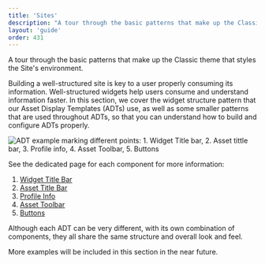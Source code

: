 ```yaml
---
title: 'Sites'
description: "A tour through the basic patterns that make up the Classic theme that styles the Site's environment."
layout: 'guide'
order: 431
---
```


A tour through the basic patterns that make up the Classic theme that styles the Site's environment.

Building a well-structured site is key to a user properly consuming its information. Well-structured widgets help users consume and understand information faster. In this section, we cover the widget structure pattern that our Asset Display Templates (ADTs) use, as well as some smaller patterns that are used throughout ADTs, so that you can understand how to build and configure ADTs properly.

![ADT example marking different points: 1. Widget Title bar, 2. Asset tittle bar, 3. Profile info, 4. Asset Toolbar, 5. Buttons](/images/lexicon/sites/sitesExample.jpg)

See the dedicated page for each component for more information:

1.  [Widget Title Bar](../widget-title-bar)
2.  [Asset Title Bar](../asset-title-bar)
3.  [Profile Info](../profile-info)
4.  [Asset Toolbar](../asset-toolbar)
5.  [Buttons](../buttons)

Although each ADT can be very different, with its own combination of components, they all share the same structure and overall look and feel.

More examples will be included in this section in the near future.
